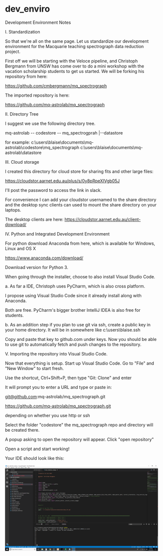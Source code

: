 # dev_enviro
Development Environment Notes

I. Standardization

So that we're all on the same page. Let us standardize our development environment for the Macquarie teaching spectrograph data reduction project.

First off we will be starting with the Veloce pipeline, and Christoph Bergmann from UNSW has come over to do a mini workshop with the vacation scholarship students to get us started. We will be forking his repository from here:

https://github.com/cmbergmann/mq_spectrograph

The imported repository is here:

https://github.com/mq-astrolab/mq_spectrograph

II. Directory Tree

I suggest we use the following directory tree.

mq-astrolab -- codestore -- mq_spectrogprah
            |--datastore
            
            
for example:  c:\users\blaise\documents\mq-astrolab\codestore\mq_spectrograph
              c:\users\blaise\documents\mq-astrolab\datastore
              
              
III. Cloud storage

I created this directory for cloud store for sharing fits and other large files:

https://cloudstor.aarnet.edu.au/plus/s/0y8pRpeXIVgb05J

I'll post the password to access the link in slack.

For convenience I can add your cloudstor usernamed to the share directory and the desktop sync clients can used to mount the share directory on your laptops.

The desktop clients are here:
https://cloudstor.aarnet.edu.au/client-download/

IV. Python and Integrated Development Environment

For python download Anaconda from here, which is available for Windows, Linux and OS X

https://www.anaconda.com/download/

Download version for Python 3.

When going through the installer, choose to also install Visual Studio Code.

a. As far a IDE, Christoph uses PyCharm, which is also cross platform.

I propose using Visual Studio Code since it already install along with Anaconda.

Both are free. PyCharm's bigger brother IntelliJ IDEA is also free for students.

b. As an addition step if you plan to use git via ssh, create a public key in your home directory. It will be in somewhere like c:\users\blaise\.ssh

Copy and paste that key to github.com under keys. Now you should be able to use git to automatically fetch and push changes to the repository.

V. Importing the repository into Visual Studio Code.

Now that everything is setup. Start up Visual Studio Code. Go to "File" and "New Window" to start fresh.

Use the shortcut, Ctrl+Shift+P, then type "Git: Clone" and enter

It will prompt you to enter a URL and type or paste in:

git@github.com:mq-astrolab/mq_spectrograph.git

https://github.com/mq-astrolab/mq_spectrograph.git

depending on whether you use http or ssh

Select the folder "codestore" the mq_spectrograph repo and directory will be created there.

A popup asking to open the repository will appear. Click "open repository"

Open a script and start working!

Your IDE should look like this:

![alt text](https://raw.githubusercontent.com/mq-astrolab/dev_enviro/master/Screenshot.png)
